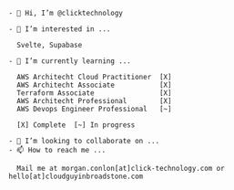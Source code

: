 ```
- 👋 Hi, I’m @clicktechnology

- 👀 I’m interested in ...

  Svelte, Supabase

- 🌱 I’m currently learning ...

  AWS Architecht Cloud Practitioner  [X]
  AWS Architecht Associate           [X]
  Terraform Associate                [X]
  AWS Architecht Professional        [X]
  AWS Devops Engineer Professional   [~]
  
  [X] Complete  [~] In progress

- 💞️ I’m looking to collaborate on ...
- 📫 How to reach me ...

  Mail me at morgan.conlon[at]click-technology.com or hello[at]cloudguyinbroadstone.com
```

<!---
clicktechnology/clicktechnology is a ✨ special ✨ repository because its `README.md` (this file) appears on your GitHub profile.
You can click the Preview link to take a look at your changes.
--->
